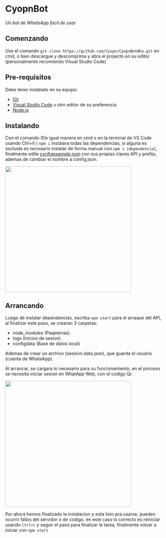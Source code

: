 # CyopnBot
_Un bot de WhatsApp facil de usar_

## Comenzando
Use el comando `git clone https://github.com/Cyopn/CyopnBotWha.git` en cmd, o bien descargue y descomprima y abra el projecto en su editor (personalmente recomiendo Visual Studio Code)

## Pre-requisitos
Debe tener instalado en su equipo:

- [Git](https://git-scm.com/downloads)
- [Visual Studio Code](https://code.visualstudio.com/) u otro editor de su preferencia
- [Node.js](https://nodejs.org/en/)

## Instalando
Con el comando (De igual manera en cmd o en la terminal de VS Code usando <kdb> Ctrl+ñ </kbd>) `npm i` instalara todas las dependencias, si alguna es excluida es necesario instalar de forma manual con `npm i [dependencia]`, finalmente edite [configexample.json](https://github.com/Cyopn/CyopnBotWha/blob/master/configexample.json) con sus propias claves API y prefijo, ademas de cambiar el nombre a config.json.

<img
    src="https://i.imgur.com/VA1TGI0.png" height="400px">

## Arrancando
Luego de instalar dependencias, escriba `npm start` para el arraque del API, al finalizar este paso, se crearan 3 carpetas:
- node_modules (Paqeterias)
- logs (Inicios de sesion)
- configdata (Base de datos local)

Ademas de crear un archivo (session.data.json), que guarda el usuario (cuenta de WhatsApp).
  
Al arrancar, se cargara lo necesario para su funcionamiento, en el proceso se necesita iniciar sesion en WhatApp Web, con el codigo Qr.

<img
    src="https://i.imgur.com/MDtfC1v.png" height="400px">

Por ahora hemos finalizado la instalacion y esta listo pra usarse, pueden ocurrir fallos del servidor o de codigo, en este caso lo correcto es reiniciar usando `Ctrl+c` y seguir el paso para finalizar la tarea, finalmente volver a iniciar con `npm start`


